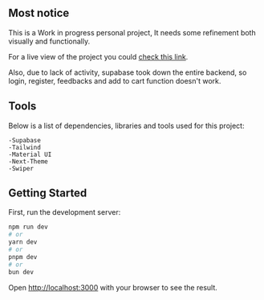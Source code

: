 ## Most notice

This is a Work in progress personal project, It needs some refinement both visually and functionally.

For a live view of the project you could [check this link](http://mazed.vercel.app).

Also, due to lack of activity, supabase took down the entire backend, so login, register, feedbacks and add to cart function doesn't work.

## Tools

Below is a list of dependencies, libraries and tools used for this project:

    -Supabase
    -Tailwind
    -Material UI
    -Next-Theme
    -Swiper

## Getting Started

First, run the development server:

```bash
npm run dev
# or
yarn dev
# or
pnpm dev
# or
bun dev
```

Open [http://localhost:3000](http://localhost:3000) with your browser to see the result.

